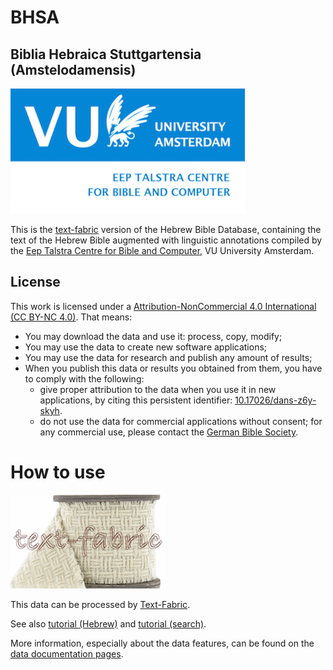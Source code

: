 # BHSA

## Biblia Hebraica Stuttgartensia (Amstelodamensis)
![etcbc](programs/etcbc.png)

This is the
[text-fabric](https://github.com/Dans-labs/text-fabric/wiki)
version of the Hebrew Bible Database,
containing the text of the Hebrew Bible augmented with linguistic annotations compiled by the
[Eep Talstra Centre for Bible and Computer](http://www.godgeleerdheid.vu.nl/en/research/institutes-and-centres/eep-talstra-centre-for-bible-and-computer/index.aspx), VU University Amsterdam.

## License

This work is licensed under a
[Attribution-NonCommercial 4.0 International (CC BY-NC 4.0)](https://creativecommons.org/licenses/by-nc/4.0/).
That means:

* You may download the data and use it: process, copy, modify;
* You may use the data to create new software applications;
* You may use the data for research and publish any amount of results;
* When you publish this data or results you obtained from them, you have to comply with the following:
  * give proper attribution to the data when you use it in new applications,
    by citing this persistent identifier:
    [10.17026/dans-z6y-skyh](http://dx.doi.org/10.17026%2Fdans-z6y-skyh).
  * do not use the data for commercial applications without consent;
    for any commercial use, please contact the
    [German Bible Society](zentrale@dbg.de).

# How to use

![tf](programs/tf-small.png)

This data can be processed by 
[Text-Fabric](https://github.com/Dans-labs/text-fabric/wiki).

See also 
[tutorial (Hebrew)](https://github.com/Dans-labs/text-fabric/blob/master/docs/tutorial.ipynb)
and
[tutorial (search)](https://github.com/Dans-labs/text-fabric/blob/master/docs/searchTutorial.ipynb).

More information, especially about the data features, can be found on the
[data documentation pages](https://etcbc.github.io/bhsa/).

